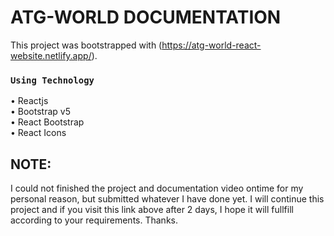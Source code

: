 # ATG-WORLD DOCUMENTATION

This project was bootstrapped with (https://atg-world-react-website.netlify.app/).


### `Using Technology`
•	Reactjs </br>
•	Bootstrap v5</br>
•	React Bootstrap</br>
•	React Icons</br>

## NOTE:
I could not finished the project and documentation video ontime for my personal reason, but submitted whatever I have done yet. I will continue this project and if you visit this link above after 2 days, I hope it will fullfill according to your requirements. Thanks.
